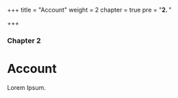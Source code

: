 +++
title = "Account"
weight = 2
chapter = true
pre = "<b>2. </b>"

+++

### Chapter 2

# Account

Lorem Ipsum.
